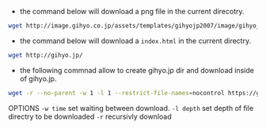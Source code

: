 - the command below will download a png file in the current direcotry. 
```sh
wget http://image.gihyo.co.jp/assets/templates/gihyojp2007/image/gihyo_logo.png
```

- the command below will download a `index.html` in the current directry.
```sh
wget http://gihyo.jp/
```
- the following commnad allow to create gihyo.jp dir and download inside of gihyo.jp.
```sh
wget -r --no-parent -w 1 -l 1 --restrict-file-names=nocontrol https://gihyo.jp/dp/

```
OPTIONS
`-w time` set waiting between download. 
`-l depth` set depth of file directry to be downloaded 
`-r` recursivly download